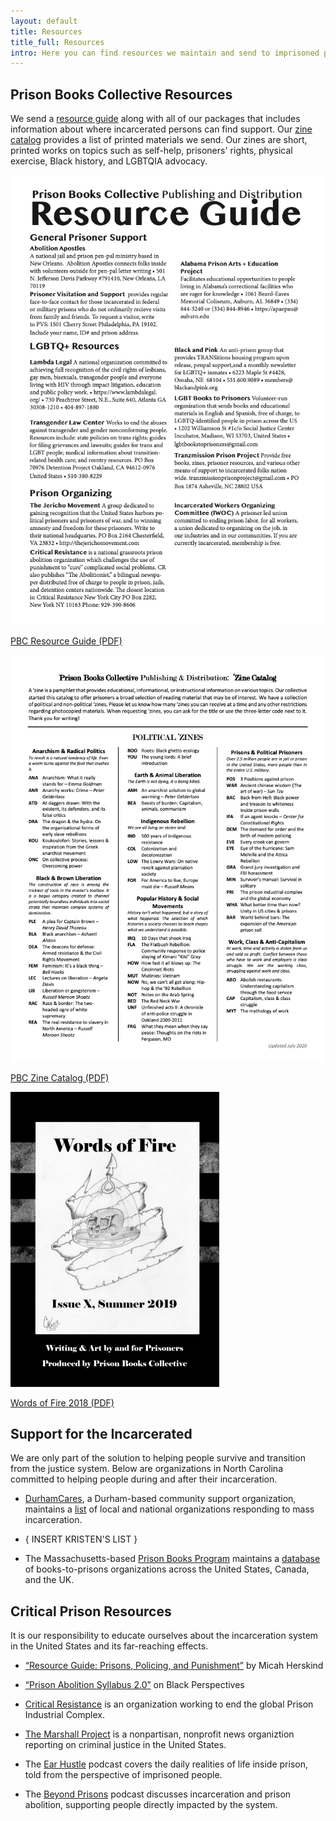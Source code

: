 ```yaml
---
layout: default
title: Resources
title_full: Resources
intro: Here you can find resources we maintain and send to imprisoned people as well as links to local and national prisoner support organizations.
---
```


<h2>Prison Books Collective Resources</h2>

<p class="content-container-width">We send a <a href="#" title="">resource guide</a> along with all of our packages that includes information about where incarcerated persons can find support. Our <a href="#" title="">zine catalog</a> provides a list of printed materials we send. Our zines are short, printed works on topics such as self-help, prisoners' rights, physical exercise, Black history, and LGBTQIA advocacy.</p>

<div class="resource-array">
	<a href="#">
		<img src="/img/resource-resource-guide.png" alt="">
		<p>PBC Resource Guide (PDF)</p>
	</a>
	<a href="#">
		<img src="/img/resource-zine-catalog.png" alt="">
		<p>PBC Zine Catalog (PDF)</p>
	</a>
	<a href="#">
		<img src="/img/resource-words-of-fire-2018.png" alt="">
		<p>Words of Fire 2018 (PDF)</p>
	</a>
</div>

<div class="content-left">
	<h2>Support for the Incarcerated</h2>
	<p>We are only part of the solution to helping people survive and transition from the justice system. Below are organizations in North Carolina committed to helping people during and after their incarceration.</p>
	<ul>
		<li><p><a href="https://durhamcares.org">DurhamCares</a>, a Durham-based community support organization, maintains a <a href="https://durhamcares.org/organizations-responding-to-mass-incarceration/">list</a> of local and national organizations responding to mass incarceration.</p></li>
		<li><p>{ INSERT KRISTEN'S LIST }</p></li>
		<li><p>The Massachusetts-based <a href="https://prisonbookprogram.org/">Prison Books Program</a> maintains a <a href="https://prisonbookprogram.org/prisonbooknetwork/">database</a> of books-to-prisons organizations across the United States, Canada, and the UK.</p></li>
	</ul>
</div>

<div class="content-left">
	<h2 id="critical-prison-resources">Critical Prison Resources</h2>
	<p>It is our responsibility to educate ourselves about the incarceration system in the United States and its far-reaching effects.</p>
	<ul>
		<li><p><a href="Resource Guide: Prisons, Policing, and Punishment">“Resource Guide: Prisons, Policing, and Punishment”</a> by Micah Herskind</p></li>
		<li><p><a href="https://www.aaihs.org/prison-abolition-syllabus-2-0/">“Prison Abolition Syllabus 2.0”</a> on Black Perspectives</p></li>
		<li><p><a href="http://criticalresistance.org/">Critical Resistance</a> is an organization working to end the global Prison Industrial Complex.</p></li>
		<li><p><a href="https://www.themarshallproject.org/">The Marshall Project</a> is a nonpartisan, nonprofit news organiztion reporting on criminal justice in the United States.</p></li>
		<li><p>The <a href="https://www.earhustlesq.com/">Ear Hustle</a> podcast covers the daily realities of life inside prison, told from the perspective of imprisoned people.</p></li>
		<li><p>The <a href="https://shadowproof.com/beyond-prisons/">Beyond Prisons</a> podcast discusses incarceration and prison abolition, supporting people directly impacted by the system.</p></li>
	</ul>
</div>


